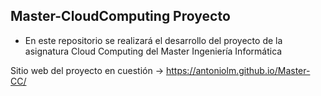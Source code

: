 ## Master-CloudComputing Proyecto
 * En este repositorio se realizará el desarrollo del proyecto de la asignatura Cloud Computing del Master Ingeniería Informática

  Sitio web del proyecto en cuestión -> https://antoniolm.github.io/Master-CC/
